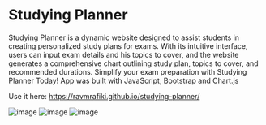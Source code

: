 # Studying Planner
Studying Planner is a dynamic website designed to assist students in creating personalized study plans for exams. With its intuitive interface, users can input exam details and his topics to cover, and the website generates a comprehensive chart outlining study plan, topics to cover, and recommended durations. Simplify your exam preparation with Studying Planner Today! App was built with JavaScript, Bootstrap and Chart.js

Use it here:
https://ravmrafiki.github.io/studying-planner/

![image](https://github.com/RavMRafiki/studying-planner/assets/98659406/721acee8-0bf4-4d5c-bdb1-c276787d76db)
![image](https://github.com/RavMRafiki/studying-planner/assets/98659406/17198579-fe59-4aad-a087-0543af719079)
![image](https://github.com/RavMRafiki/studying-planner/assets/98659406/449e0ad3-a68f-49df-8199-5aa194c78e15)
